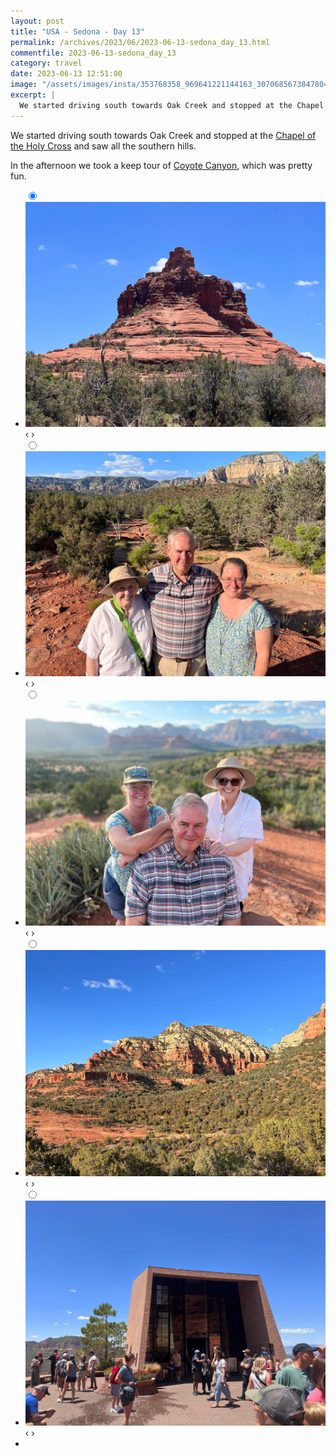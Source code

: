 ```yaml
---
layout: post
title: "USA - Sedona - Day 13"
permalink: /archives/2023/06/2023-06-13-sedona_day_13.html
commentfile: 2023-06-13-sedona_day_13
category: travel
date: 2023-06-13 12:51:00
image: "/assets/images/insta/353768358_969641221144163_3070685673847804968_n_17913085502760589.jpg"
excerpt: |
  We started driving south towards Oak Creek and stopped at the Chapel of the Holy Cross and saw all the southern hills.
---
```


We started driving south towards Oak Creek and stopped at the [Chapel of the Holy Cross](https://maps.app.goo.gl/hVyxxqtQ3TTDNg156) and saw all the southern hills.

In the afternoon we took a keep tour of [Coyote Canyon](https://maps.app.goo.gl/1DfvTHzqwcfAzWkHA), which was pretty fun.

<ul class="slides">
    <input type="radio" name="radio-btn" id="img-1" checked="checked" />
    <li class="slide-container">
        <div class="slide">
          <a href="/assets/images/insta/353761577_1992234194450458_3959789798093016496_n_17982560765038248.jpg"><img src="/assets/images/insta/353761577_1992234194450458_3959789798093016496_n_17982560765038248.jpg" /></a>
        </div>
    <div class="nav">
      <label for="img-5" class="prev">&#x2039;</label>
      <label for="img-2" class="next">&#x203a;</label>
    </div>
    </li>
        <input type="radio" name="radio-btn" id="img-2"  />
    <li class="slide-container">
        <div class="slide">
          <a href="/assets/images/insta/353606827_635336225138307_2628239482718080362_n_17987322295964998.jpg"><img src="/assets/images/insta/353606827_635336225138307_2628239482718080362_n_17987322295964998.jpg" /></a>
        </div>
    <div class="nav">
      <label for="img-1" class="prev">&#x2039;</label>
      <label for="img-3" class="next">&#x203a;</label>
    </div>
    </li>
        <input type="radio" name="radio-btn" id="img-3"  />
    <li class="slide-container">
        <div class="slide">
          <a href="/assets/images/insta/353865528_949441213051217_5950295349801842355_n_18011155117679001.jpg"><img src="/assets/images/insta/353865528_949441213051217_5950295349801842355_n_18011155117679001.jpg" /></a>
        </div>
    <div class="nav">
      <label for="img-2" class="prev">&#x2039;</label>
      <label for="img-4" class="next">&#x203a;</label>
    </div>
    </li>
        <input type="radio" name="radio-btn" id="img-4"  />
    <li class="slide-container">
        <div class="slide">
          <a href="/assets/images/insta/353613289_598058049096077_344894329672921847_n_18015768229618014.jpg"><img src="/assets/images/insta/353613289_598058049096077_344894329672921847_n_18015768229618014.jpg" /></a>
        </div>
    <div class="nav">
      <label for="img-3" class="prev">&#x2039;</label>
      <label for="img-5" class="next">&#x203a;</label>
    </div>
    </li>
    <input type="radio" name="radio-btn" id="img-5" />
    <li class="slide-container">
        <div class="slide">
          <a href="/assets/images/insta/353768358_969641221144163_3070685673847804968_n_17913085502760589.jpg"><img src="/assets/images/insta/353768358_969641221144163_3070685673847804968_n_17913085502760589.jpg" /></a>
        </div>
    <div class="nav">
      <label for="img-4" class="prev">&#x2039;</label>
      <label for="img-1" class="next">&#x203a;</label>
    </div>
    </li>
<li class="nav-dots">
      <label for="img-1" class="nav-dot" id="img-dot-1"></label>
      <label for="img-2" class="nav-dot" id="img-dot-2"></label>
      <label for="img-3" class="nav-dot" id="img-dot-3"></label>
      <label for="img-4" class="nav-dot" id="img-dot-4"></label>
      <label for="img-5" class="nav-dot" id="img-dot-5"></label>
</li>
</ul>
